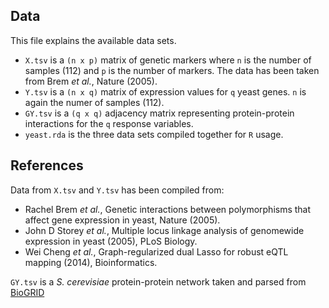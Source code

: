 ## Data

This file explains the available data sets.

* `X.tsv` is a `(n x p)` matrix of genetic markers where `n` is the number of samples (112) and `p` is the number of markers. The data has been taken from Brem <i>et al.</i>, Nature (2005).
* `Y.tsv` is a `(n x q)` matrix of expression values for `q` yeast genes. `n` is again the numer of samples (112).
* `GY.tsv` is a `(q x q)` adjacency matrix representing protein-protein interactions for the `q` response variables.
* `yeast.rda` is the three data sets compiled together for `R` usage.

## References

Data from `X.tsv` and `Y.tsv` has been compiled from:

* Rachel Brem *et al.*, Genetic interactions between polymorphisms that affect gene expression in yeast, Nature (2005).
* John D Storey *et al.*, Multiple locus linkage analysis of genomewide expression in yeast (2005), PLoS Biology.
* Wei Cheng *et al.*, Graph-regularized dual Lasso for robust eQTL mapping (2014), Bioinformatics.

`GY.tsv` is a *S. cerevisiae* protein-protein network taken and parsed from [BioGRID](https://thebiogrid.org/downloads/archives/Release%20Archive/BIOGRID-3.4.150/BIOGRID-ORGANISM-3.4.150.tab.zip)

